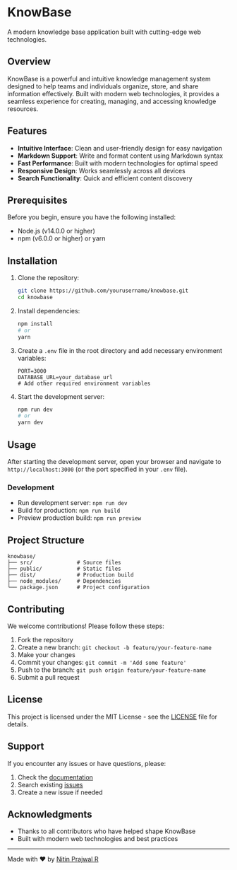 # KnowBase

A modern knowledge base application built with cutting-edge web technologies.

## Overview

KnowBase is a powerful and intuitive knowledge management system designed to help teams and individuals organize, store, and share information effectively. Built with modern web technologies, it provides a seamless experience for creating, managing, and accessing knowledge resources.

## Features

- **Intuitive Interface**: Clean and user-friendly design for easy navigation
- **Markdown Support**: Write and format content using Markdown syntax
- **Fast Performance**: Built with modern technologies for optimal speed
- **Responsive Design**: Works seamlessly across all devices
- **Search Functionality**: Quick and efficient content discovery

## Prerequisites

Before you begin, ensure you have the following installed:
- Node.js (v14.0.0 or higher)
- npm (v6.0.0 or higher) or yarn

## Installation

1. Clone the repository:
   ```bash
   git clone https://github.com/yourusername/knowbase.git
   cd knowbase
   ```

2. Install dependencies:
   ```bash
   npm install
   # or
   yarn
   ```

3. Create a `.env` file in the root directory and add necessary environment variables:
   ```env
   PORT=3000
   DATABASE_URL=your_database_url
   # Add other required environment variables
   ```

4. Start the development server:
   ```bash
   npm run dev
   # or
   yarn dev
   ```

## Usage

After starting the development server, open your browser and navigate to `http://localhost:3000` (or the port specified in your `.env` file).

### Development

- Run development server: `npm run dev`
- Build for production: `npm run build`
- Preview production build: `npm run preview`

## Project Structure

```
knowbase/
├── src/              # Source files
├── public/           # Static files
├── dist/             # Production build
├── node_modules/     # Dependencies
└── package.json      # Project configuration
```

## Contributing

We welcome contributions! Please follow these steps:

1. Fork the repository
2. Create a new branch: `git checkout -b feature/your-feature-name`
3. Make your changes
4. Commit your changes: `git commit -m 'Add some feature'`
5. Push to the branch: `git push origin feature/your-feature-name`
6. Submit a pull request

## License

This project is licensed under the MIT License - see the [LICENSE](LICENSE) file for details.

## Support

If you encounter any issues or have questions, please:

1. Check the [documentation](docs/)
2. Search existing [issues](https://github.com/yourusername/knowbase/issues)
3. Create a new issue if needed

## Acknowledgments

- Thanks to all contributors who have helped shape KnowBase
- Built with modern web technologies and best practices

---

Made with ❤️ by [Nitin Prajwal R](https://linktr.ee/nitinprajwal)